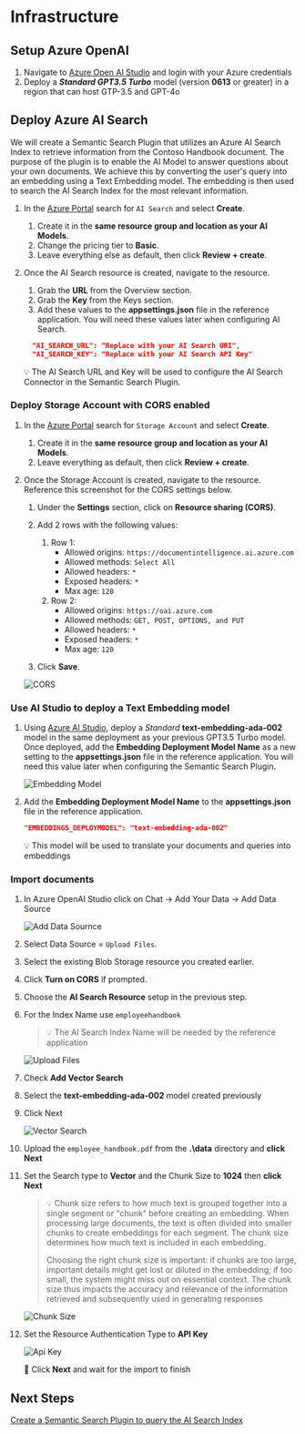 # Infrastructure

## Setup Azure OpenAI

1. Navigate to  [Azure Open AI Studio](https://oai.azure.com) and login with your Azure credentials
2. Deploy a ***Standard GPT3.5 Turbo*** model (version **0613** or greater) in a region that can host GTP-3.5 and GPT-4o

## Deploy Azure AI Search

We will create a Semantic Search Plugin that utilizes an Azure AI Search Index to retrieve information from the Contoso Handbook document. The purpose of the plugin is to enable the AI Model to answer questions about your own documents. We achieve this by converting the user's query into an embedding using a Text Embedding model. The embedding is then used to search the AI Search Index for the most relevant information.

1. In the [Azure Portal](https://portal.azure.com/) search for ```AI Search``` and select **Create**.
    1. Create it in the **same resource group and location as your AI Models**.
    1. Change the pricing tier to **Basic**.
    1. Leave everything else as default, then click **Review + create**.

1. Once the AI Search resource is created, navigate to the resource.
    1. Grab the **URL** from the Overview section.
    1. Grab the **Key** from the Keys section.
    1. Add these values to the **appsettings.json** file in the reference application. You will need these values later when configuring AI Search.

    ```json
      "AI_SEARCH_URL": "Replace with your AI Search URI",
      "AI_SEARCH_KEY": "Replace with your AI Search API Key"
    ```

    :bulb: The AI Search URL and Key will be used to configure the AI Search Connector in the Semantic Search Plugin.

### Deploy Storage Account with CORS enabled

1. In the [Azure Portal](https://portal.azure.com/) search for ```Storage Account``` and select **Create**.
    1. Create it in the **same resource group and location as your AI Models**.
    1. Leave everything as default, then click **Review + create**.
1. Once the Storage Account is created, navigate to the resource. Reference this screenshot for the CORS settings below.
    1. Under the **Settings** section, click on **Resource sharing (CORS)**.
    1. Add 2 rows with the following values:
        1. Row 1:
            * Allowed origins: ```https://documentintelligence.ai.azure.com```
            * Allowed methods: ```Select All```
            * Allowed headers: ```*```
            * Exposed headers: ```*```
            * Max age: ```120```
        1. Row 2:
            * Allowed origins: ```https://oai.azure.com```
            * Allowed methods: ```GET, POST, OPTIONS, and PUT```
            * Allowed headers: ```*```
            * Exposed headers: ```*```
            * Max age: ```120```

    1. Click **Save**.

    ![CORS](./images/CORS.png)

### Use AI Studio to deploy a Text Embedding model

1. Using [Azure AI Studio](https://ai.azure.com/resource/deployments), deploy a *Standard* **text-embedding-ada-002** model in the same deployment as your previous GPT3.5 Turbo model. Once deployed, add the **Embedding Deployment Model Name** as a new setting to the **appsettings.json** file in the reference application. You will need this value later when configuring the Semantic Search Plugin.

    ![Embedding Model](./images/text-embedding-ada-002.png)

2. Add the **Embedding Deployment Model Name** to the **appsettings.json** file in the reference application.

    ```json
    "EMBEDDINGS_DEPLOYMODEL": "text-embedding-ada-002"
    ```

    :bulb: This model will be used to translate your documents and queries into embeddings

### Import documents

1. In Azure OpenAI Studio click on Chat -> Add Your Data -> Add Data Source

    ![Add Data Sournce](./images/ch05i01.png)

1. Select Data Source = ```Upload Files```.
1. Select the existing Blob Storage resource you created earlier.
1. Click **Turn on CORS** if prompted.
1. Choose the **AI Search Resource** setup in the previous step.
1. For the Index Name use ```employeehandbook```
    > :bulb: The AI Search Index Name will be needed by the reference application

    ![Upload Files](./images/ch05i02.png)

1. Check **Add Vector Search**
1. Select the **text-embedding-ada-002** model created previously
1. Click Next

    ![Vector Search](./images/ch05i03.png)

1. Upload the ```employee_handbook.pdf``` from the **.\data** directory and **click Next**
1. Set the Search type to **Vector** and the Chunk Size to **1024** then **click Next**
    > :bulb: Chunk size refers to how much text is grouped together into a single segment or "chunk" before creating an embedding. When processing large documents, the text is often divided into smaller chunks to create embeddings for each segment. The chunk size determines how much text is included in each embedding.
    >
    > Choosing the right chunk size is important: if chunks are too large, important details might get lost or diluted in the embedding; if too small, the system might miss out on essential context. The chunk size thus impacts the accuracy and relevance of the information retrieved and subsequently used in generating responses

    ![Chunk Size](./images/ch05i04.png)

2. Set the Resource Authentication Type to **API Key**

    ![Api Key](./images/ch05i05.png)

    :repeat: Click **Next** and wait for the import to finish

## Next Steps

[Create a Semantic Search Plugin to query the AI Search Index](./SemanticSearchPlugin.md)
